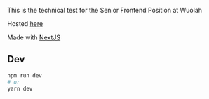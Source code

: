 This is the technical test for the Senior Frontend Position at Wuolah

Hosted [here](https://castorpm-wuolah-universities.vercel.app/universidades)

Made with [NextJS](https://nextjs.org/)

## Dev

```bash
npm run dev
# or
yarn dev
```
